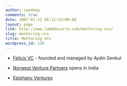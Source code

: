```yaml
---
author: sandeep
comments: true
date: 2007-01-12 06:21:52+00:00
layout: page
link: http://www.lambdacurry.com/mentoring-vcs/
slug: mentoring-vcs
title: Mentoring VCs
wordpress_id: 120
---
```



	
  * [Felicis VC](http://www.felicisvc.com/) - founded and managed by Aydin Senkut

	
  * [Norwest Venture Partners](http://www.nvp.com/) opens in India

	
  * [Epiphany Ventures](http://www.epiphanyventures.in/)


